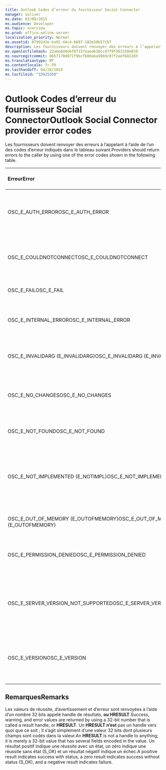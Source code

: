```yaml
---
title: Outlook Codes d’erreur du fournisseur Social Connector
manager: soliver
ms.date: 03/09/2015
ms.audience: Developer
ms.topic: overview
ms.prod: office-online-server
localization_priority: Normal
ms.assetid: 0799243e-ba92-44c4-b687-182e50b57cb7
description: Les fournisseurs doivent renvoyer des erreurs à l’appelant à l’aide de l’un des codes d’erreur indiqués dans le tableau suivant.
ms.openlocfilehash: 22a6e8d4ebf87157eaee630cc47f9f363150e839
ms.sourcegitcommit: 8657170d071f9bcf680aba50b9c07f2a4fb82283
ms.translationtype: MT
ms.contentlocale: fr-FR
ms.lasthandoff: 04/28/2019
ms.locfileid: "33425350"
---
```

# <a name="outlook-social-connector-provider-error-codes"></a><span data-ttu-id="60978-103">Outlook Codes d’erreur du fournisseur Social Connector</span><span class="sxs-lookup"><span data-stu-id="60978-103">Outlook Social Connector provider error codes</span></span>

<span data-ttu-id="60978-104">Les fournisseurs doivent renvoyer des erreurs à l’appelant à l’aide de l’un des codes d’erreur indiqués dans le tableau suivant.</span><span class="sxs-lookup"><span data-stu-id="60978-104">Providers should return errors to the caller by using one of the error codes shown in the following table.</span></span> 
  
|<span data-ttu-id="60978-105">**Erreur**</span><span class="sxs-lookup"><span data-stu-id="60978-105">**Error**</span></span>|<span data-ttu-id="60978-106">**Code d’erreur (hexadécimal)**</span><span class="sxs-lookup"><span data-stu-id="60978-106">**Error code (hexadecimal)**</span></span>|<span data-ttu-id="60978-107">**Description**</span><span class="sxs-lookup"><span data-stu-id="60978-107">**Description**</span></span>|
|:-----|:-----|:-----|
|<span data-ttu-id="60978-108">OSC_E_AUTH_ERROR</span><span class="sxs-lookup"><span data-stu-id="60978-108">OSC_E_AUTH_ERROR</span></span>  <br/> |<span data-ttu-id="60978-109">0x80041404</span><span class="sxs-lookup"><span data-stu-id="60978-109">0x80041404</span></span>  <br/> |<span data-ttu-id="60978-110">Échec de l’authentification sur le réseau du site de réseau social.</span><span class="sxs-lookup"><span data-stu-id="60978-110">Authentication failed on the network of the social network site.</span></span>  <br/> |
|<span data-ttu-id="60978-111">OSC_E_COULDNOTCONNECT</span><span class="sxs-lookup"><span data-stu-id="60978-111">OSC_E_COULDNOTCONNECT</span></span>  <br/> |<span data-ttu-id="60978-112">0x80041402</span><span class="sxs-lookup"><span data-stu-id="60978-112">0x80041402</span></span>  <br/> |<span data-ttu-id="60978-113">Aucune connexion n’est disponible pour se connecter au site de réseau social.</span><span class="sxs-lookup"><span data-stu-id="60978-113">No connection is available to connect to the social network site.</span></span>  <br/> |
|<span data-ttu-id="60978-114">OSC_E_FAIL</span><span class="sxs-lookup"><span data-stu-id="60978-114">OSC_E_FAIL</span></span>  <br/> |<span data-ttu-id="60978-115">0x80004005</span><span class="sxs-lookup"><span data-stu-id="60978-115">0x80004005</span></span>  <br/> |<span data-ttu-id="60978-116">Erreur d’échec générale.</span><span class="sxs-lookup"><span data-stu-id="60978-116">General failure error.</span></span>  <br/> |
|<span data-ttu-id="60978-117">OSC_E_INTERNAL_ERROR</span><span class="sxs-lookup"><span data-stu-id="60978-117">OSC_E_INTERNAL_ERROR</span></span>  <br/> |<span data-ttu-id="60978-118">0x80041400</span><span class="sxs-lookup"><span data-stu-id="60978-118">0x80041400</span></span>  <br/> |<span data-ttu-id="60978-119">Une erreur interne s’est produite en raison d’une opération non valide.</span><span class="sxs-lookup"><span data-stu-id="60978-119">An internal error occurred because of an invalid operation.</span></span>  <br/> |
|<span data-ttu-id="60978-120">OSC_E_INVALIDARG (E_INVALIDARG)</span><span class="sxs-lookup"><span data-stu-id="60978-120">OSC_E_INVALIDARG (E_INVALIDARG)</span></span>  <br/> |<span data-ttu-id="60978-121">0x80070057</span><span class="sxs-lookup"><span data-stu-id="60978-121">0x80070057</span></span>  <br/> |<span data-ttu-id="60978-122">Un argument non valide a été transmis à une fonction.</span><span class="sxs-lookup"><span data-stu-id="60978-122">An invalid argument was passed to a function.</span></span>  <br/> |
|<span data-ttu-id="60978-123">OSC_E_NO_CHANGES</span><span class="sxs-lookup"><span data-stu-id="60978-123">OSC_E_NO_CHANGES</span></span>  <br/> |<span data-ttu-id="60978-124">0x80041406</span><span class="sxs-lookup"><span data-stu-id="60978-124">0x80041406</span></span>  <br/> |<span data-ttu-id="60978-125">Aucune modification n’a été apportée depuis la dernière synchronisation.</span><span class="sxs-lookup"><span data-stu-id="60978-125">No changes have occurred since the last synchronization.</span></span>  <br/> |
|<span data-ttu-id="60978-126">OSC_E_NOT_FOUND</span><span class="sxs-lookup"><span data-stu-id="60978-126">OSC_E_NOT_FOUND</span></span>  <br/> |<span data-ttu-id="60978-127">0x80041405</span><span class="sxs-lookup"><span data-stu-id="60978-127">0x80041405</span></span>  <br/> |<span data-ttu-id="60978-128">Impossible de trouver une ressource.</span><span class="sxs-lookup"><span data-stu-id="60978-128">A resource cannot be found.</span></span>  <br/> |
|<span data-ttu-id="60978-129">OSC_E_NOT_IMPLEMENTED (E_NOTIMPL)</span><span class="sxs-lookup"><span data-stu-id="60978-129">OSC_E_NOT_IMPLEMENTED (E_NOTIMPL)</span></span>  <br/> |<span data-ttu-id="60978-130">0x80004001</span><span class="sxs-lookup"><span data-stu-id="60978-130">0x80004001</span></span>  <br/> |<span data-ttu-id="60978-131">La demande au site de réseau social est valide mais n’a pas été implémentée par le site de réseau social.</span><span class="sxs-lookup"><span data-stu-id="60978-131">The request to the social network site is valid but has not been implemented by the social network site.</span></span>  <br/> |
|<span data-ttu-id="60978-132">OSC_E_OUT_OF_MEMORY (E_OUTOFMEMORY)</span><span class="sxs-lookup"><span data-stu-id="60978-132">OSC_E_OUT_OF_MEMORY (E_OUTOFMEMORY)</span></span>  <br/> |<span data-ttu-id="60978-133">0x8007000E</span><span class="sxs-lookup"><span data-stu-id="60978-133">0x8007000E</span></span>  <br/> |<span data-ttu-id="60978-134">Une erreur de mémoire est survenue.</span><span class="sxs-lookup"><span data-stu-id="60978-134">An out-of-memory error occurred.</span></span>  <br/> |
|<span data-ttu-id="60978-135">OSC_E_PERMISSION_DENIED</span><span class="sxs-lookup"><span data-stu-id="60978-135">OSC_E_PERMISSION_DENIED</span></span>  <br/> |<span data-ttu-id="60978-136">0x80041403</span><span class="sxs-lookup"><span data-stu-id="60978-136">0x80041403</span></span>  <br/> |<span data-ttu-id="60978-137">Le fournisseur OSC a refusé l’autorisation pour la ressource.</span><span class="sxs-lookup"><span data-stu-id="60978-137">The OSC provider denied permission for the resource.</span></span>  <br/> |
|<span data-ttu-id="60978-138">OSC_E_SERVER_VERSION_NOT_SUPPORTED</span><span class="sxs-lookup"><span data-stu-id="60978-138">OSC_E_SERVER_VERSION_NOT_SUPPORTED</span></span>  <br/> |<span data-ttu-id="60978-139">0x80041406</span><span class="sxs-lookup"><span data-stu-id="60978-139">0x80041406</span></span>  <br/> |<span data-ttu-id="60978-140">La version du serveur pour configurer le compte de réseau social n’est pas prise en charge.</span><span class="sxs-lookup"><span data-stu-id="60978-140">The version of the server to configure the social network account is not supported.</span></span>  <br/> |
|<span data-ttu-id="60978-141">OSC_E_VERSION</span><span class="sxs-lookup"><span data-stu-id="60978-141">OSC_E_VERSION</span></span>  <br/> |<span data-ttu-id="60978-142">0x80041401</span><span class="sxs-lookup"><span data-stu-id="60978-142">0x80041401</span></span>  <br/> |<span data-ttu-id="60978-143">Le fournisseur ne prend pas en charge cette version de l’extensibilité du fournisseur OSC.</span><span class="sxs-lookup"><span data-stu-id="60978-143">The provider does not support this version of OSC provider extensibility.</span></span>  <br/> |
   
## <a name="remarks"></a><span data-ttu-id="60978-144">Remarques</span><span class="sxs-lookup"><span data-stu-id="60978-144">Remarks</span></span>

<span data-ttu-id="60978-145">Les valeurs de réussite, d’avertissement et d’erreur sont renvoyées à l’aide d’un nombre 32 bits appelé handle de résultats, **ou HRESULT**.</span><span class="sxs-lookup"><span data-stu-id="60978-145">Success, warning, and error values are returned by using a 32-bit number that is called a result handle, or **HRESULT**.</span></span> <span data-ttu-id="60978-146">Un **HRESULT n’est** pas un handle vers quoi que ce soit ; Il s’agit simplement d’une valeur 32 bits dont plusieurs champs sont codés dans la valeur.</span><span class="sxs-lookup"><span data-stu-id="60978-146">An **HRESULT** is not a handle to anything; it is merely a 32-bit value that has several fields encoded in the value.</span></span> <span data-ttu-id="60978-147">Un résultat positif indique une réussite avec un état, un zéro indique une réussite sans état (S_OK) et un résultat négatif indique un échec.</span><span class="sxs-lookup"><span data-stu-id="60978-147">A positive result indicates success with status, a zero result indicates success without status (S_OK), and a negative result indicates failure.</span></span> 
  

